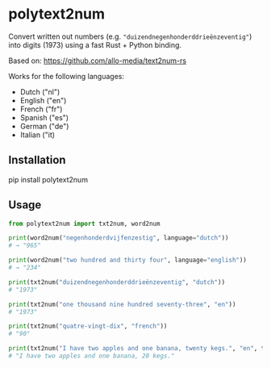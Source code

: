 # polytext2num

Convert written out numbers (e.g. `"duizendnegenhonderddrieënzeventig"`) into digits (1973) using a fast Rust + Python binding.

Based on: https://github.com/allo-media/text2num-rs

Works for the following languages:
- Dutch ("nl")
- English ("en")
- French ("fr")
- Spanish ("es")
- German ("de")
- Italian ("it)

## Installation

pip install polytext2num


## Usage
```python
from polytext2num import txt2num, word2num

print(word2num("negenhonderdvijfenzestig", language="dutch"))
# → "965"

print(word2num("two hundred and thirty four", language="english"))
# → "234"

print(txt2num("duizendnegenhonderddrieënzeventig", "dutch"))    
# "1973"

print(txt2num("one thousand nine hundred seventy-three", "en")) 
# "1973"

print(txt2num("quatre-vingt-dix", "french")) 
# "90"

print(txt2num("I have two apples and one banana, twenty kegs.", "en", threshold = 10)) 
# "I have two apples and one banana, 20 kegs."
```